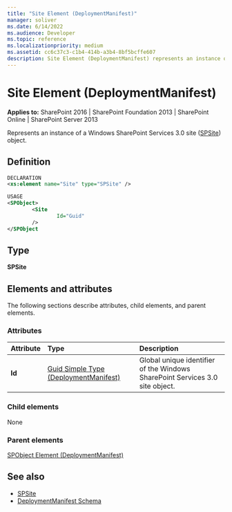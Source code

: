 ```yaml
---
title: "Site Element (DeploymentManifest)"
manager: soliver
ms.date: 6/14/2022
ms.audience: Developer
ms.topic: reference
ms.localizationpriority: medium
ms.assetid: cc6c37c3-c1b4-414b-a3b4-8bf5bcffe607
description: Site Element (DeploymentManifest) represents an instance of a Windows SharePoint Services 3.0 site object.
---
```


# Site Element (DeploymentManifest)

**Applies to:** SharePoint 2016 | SharePoint Foundation 2013 | SharePoint Online | SharePoint Server 2013

Represents an instance of a Windows SharePoint Services 3.0 site ([SPSite](https://msdn.microsoft.com/library/Microsoft.SharePoint.SPSite.aspx)) object.

## Definition

```XML
DECLARATION
<xs:element name="Site" type="SPSite" />

USAGE
<SPObject>
        <Site
                Id="Guid"
        />
</SPObject

```

## Type

**SPSite**

## Elements and attributes

The following sections describe attributes, child elements, and parent elements.

### Attributes

|**Attribute**|**Type**|**Description**|
|:-----|:-----|:-----|
|**Id** <br/> |[Guid Simple Type (DeploymentManifest)](guid-simple-type-deploymentmanifest.md) <br/> |Global unique identifier of the Windows SharePoint Services 3.0 site object.  <br/> |

### Child elements

None

### Parent elements

[SPObject Element (DeploymentManifest)](spobject-element-deploymentmanifest.md)

## See also

- [SPSite](https://msdn.microsoft.com/library/Microsoft.SharePoint.SPSite.aspx)
- [DeploymentManifest Schema](deploymentmanifest-schema.md)
